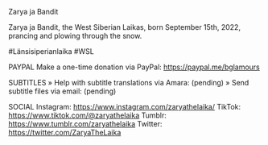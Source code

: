 Zarya ja Bandit

Zarya ja Bandit, the West Siberian Laikas, born September 15th, 2022, prancing and plowing through the snow.

#Länsisiperianlaika #WSL

PAYPAL
Make a one-time donation via PayPal: https://paypal.me/bglamours

SUBTITLES
» Help with subtitle translations via Amara: (pending)
» Send subtitle files via email: (pending)

SOCIAL
Instagram: https://www.instagram.com/zaryathelaika/
TikTok: https://www.tiktok.com/@zaryathelaika
Tumblr: https://www.tumblr.com/zaryathelaika
Twitter: https://twitter.com/ZaryaTheLaika
